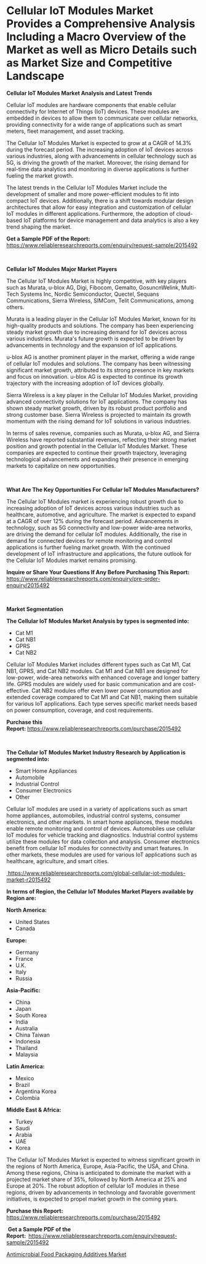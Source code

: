 <p><h1>Cellular IoT Modules Market Provides a Comprehensive Analysis Including a Macro Overview of the Market as well as Micro Details such as Market Size and Competitive Landscape</h1></p><p><strong>Cellular IoT Modules Market Analysis and Latest Trends</strong></p>
<p><p>Cellular IoT modules are hardware components that enable cellular connectivity for Internet of Things (IoT) devices. These modules are embedded in devices to allow them to communicate over cellular networks, providing connectivity for a wide range of applications such as smart meters, fleet management, and asset tracking.</p><p>The Cellular IoT Modules Market is expected to grow at a CAGR of 14.3% during the forecast period. The increasing adoption of IoT devices across various industries, along with advancements in cellular technology such as 5G, is driving the growth of the market. Moreover, the rising demand for real-time data analytics and monitoring in diverse applications is further fueling the market growth.</p><p>The latest trends in the Cellular IoT Modules Market include the development of smaller and more power-efficient modules to fit into compact IoT devices. Additionally, there is a shift towards modular design architectures that allow for easy integration and customization of cellular IoT modules in different applications. Furthermore, the adoption of cloud-based IoT platforms for device management and data analytics is also a key trend shaping the market.</p></p>
<p><strong>Get a Sample PDF of the Report:&nbsp;</strong> <a href="https://www.reliableresearchreports.com/enquiry/request-sample/2015492">https://www.reliableresearchreports.com/enquiry/request-sample/2015492</a></p>
<p>&nbsp;</p>
<p><strong>Cellular IoT Modules Major Market Players</strong></p>
<p><p>The Cellular IoT Modules Market is highly competitive, with key players such as Murata, u-blox AG, Digi, Fibocom, Gemalto, GosuncnWelink, Multi-Tech Systems Inc, Nordic Semiconductor, Quectel, Sequans Communications, Sierra Wireless, SIMCom, Telit Communications, among others.</p><p>Murata is a leading player in the Cellular IoT Modules Market, known for its high-quality products and solutions. The company has been experiencing steady market growth due to increasing demand for IoT devices across various industries. Murata's future growth is expected to be driven by advancements in technology and the expansion of IoT applications.</p><p>u-blox AG is another prominent player in the market, offering a wide range of cellular IoT modules and solutions. The company has been witnessing significant market growth, attributed to its strong presence in key markets and focus on innovation. u-blox AG is expected to continue its growth trajectory with the increasing adoption of IoT devices globally.</p><p>Sierra Wireless is a key player in the Cellular IoT Modules Market, providing advanced connectivity solutions for IoT applications. The company has shown steady market growth, driven by its robust product portfolio and strong customer base. Sierra Wireless is projected to maintain its growth momentum with the rising demand for IoT solutions in various industries.</p><p>In terms of sales revenue, companies such as Murata, u-blox AG, and Sierra Wireless have reported substantial revenues, reflecting their strong market position and growth potential in the Cellular IoT Modules Market. These companies are expected to continue their growth trajectory, leveraging technological advancements and expanding their presence in emerging markets to capitalize on new opportunities.</p></p>
<p>&nbsp;</p>
<p><strong>What Are The Key Opportunities For Cellular IoT Modules Manufacturers?</strong></p>
<p><p>The Cellular IoT Modules market is experiencing robust growth due to increasing adoption of IoT devices across various industries such as healthcare, automotive, and agriculture. The market is expected to expand at a CAGR of over 12% during the forecast period. Advancements in technology, such as 5G connectivity and low-power wide-area networks, are driving the demand for cellular IoT modules. Additionally, the rise in demand for connected devices for remote monitoring and control applications is further fueling market growth. With the continued development of IoT infrastructure and applications, the future outlook for the Cellular IoT Modules market remains promising.</p></p>
<p><strong>Inquire or Share Your Questions If Any Before Purchasing This Report:</strong> <a href="https://www.reliableresearchreports.com/enquiry/pre-order-enquiry/2015492">https://www.reliableresearchreports.com/enquiry/pre-order-enquiry/2015492</a></p>
<p>&nbsp;</p>
<p><strong>Market Segmentation</strong></p>
<p><strong>The Cellular IoT Modules Market Analysis by types is segmented into:</strong></p>
<p><ul><li>Cat M1</li><li>Cat NB1</li><li>GPRS</li><li>Cat NB2</li></ul></p>
<p><p>Cellular IoT Modules Market includes different types such as Cat M1, Cat NB1, GPRS, and Cat NB2 modules. Cat M1 and Cat NB1 are designed for low-power, wide-area networks with enhanced coverage and longer battery life. GPRS modules are widely used for basic communication and are cost-effective. Cat NB2 modules offer even lower power consumption and extended coverage compared to Cat M1 and Cat NB1, making them suitable for various IoT applications. Each type serves specific market needs based on power consumption, coverage, and cost requirements.</p></p>
<p><strong>Purchase this Report:&nbsp;</strong><a href="https://www.reliableresearchreports.com/purchase/2015492">https://www.reliableresearchreports.com/purchase/2015492</a></p>
<p>&nbsp;</p>
<p><strong>The Cellular IoT Modules Market Industry Research by Application is segmented into:</strong></p>
<p><ul><li>Smart Home Appliances</li><li>Automobile</li><li>Industrial Control</li><li>Consumer Electronics</li><li>Other</li></ul></p>
<p><p>Cellular IoT modules are used in a variety of applications such as smart home appliances, automobiles, industrial control systems, consumer electronics, and other markets. In smart home appliances, these modules enable remote monitoring and control of devices. Automobiles use cellular IoT modules for vehicle tracking and diagnostics. Industrial control systems utilize these modules for data collection and analysis. Consumer electronics benefit from cellular IoT modules for connectivity and smart features. In other markets, these modules are used for various IoT applications such as healthcare, agriculture, and smart cities.</p></p>
<p><a href="https://www.reliableresearchreports.com/global-cellular-iot-modules-market-r2015492">&nbsp;https://www.reliableresearchreports.com/global-cellular-iot-modules-market-r2015492</a></p>
<p><strong>In terms of Region, the Cellular IoT Modules Market Players available by Region are:</strong></p>
<p>
    <p> <strong> North America: </strong>
        <ul>
            <li>United States</li>
            <li>Canada</li>
        </ul>
        </p> 
    <p> <strong> Europe: </strong>
        <ul>
            <li>Germany</li>
            <li>France</li>
            <li>U.K.</li>
            <li>Italy</li>
            <li>Russia</li>
        </ul>
        </p> 
    <p> <strong> Asia-Pacific: </strong>
        <ul>
            <li>China</li>
            <li>Japan</li>
            <li>South Korea</li>
            <li>India</li>
            <li>Australia</li>
            <li>China Taiwan</li>
            <li>Indonesia</li>
            <li>Thailand</li>
            <li>Malaysia</li>
        </ul>
        </p> 
    <p> <strong> Latin America: </strong>
        <ul>
            <li>Mexico</li>
            <li>Brazil</li>
            <li>Argentina Korea</li>
            <li>Colombia</li>
        </ul>
        </p> 
    <p> <strong> Middle East & Africa: </strong>
        <ul>
            <li>Turkey</li>
            <li>Saudi</li>
            <li>Arabia</li>
            <li>UAE</li>
            <li>Korea</li>
        </ul>
    </p>
    </p>
<p><p>The Cellular IoT Modules Market is expected to witness significant growth in the regions of North America, Europe, Asia-Pacific, the USA, and China. Among these regions, China is anticipated to dominate the market with a projected market share of 35%, followed by North America at 25% and Europe at 20%. The robust adoption of cellular IoT modules in these regions, driven by advancements in technology and favorable government initiatives, is expected to propel market growth in the coming years.</p></p>
<p><strong>Purchase this Report: </strong><a href="https://www.reliableresearchreports.com/purchase/2015492">https://www.reliableresearchreports.com/purchase/2015492</a></p>
<p>&nbsp;<strong>Get a Sample PDF of the Report:&nbsp;&nbsp;</strong><a href="https://www.reliableresearchreports.com/enquiry/request-sample/2015492">https://www.reliableresearchreports.com/enquiry/request-sample/2015492</a></p>
<p><strong></strong></p>
<p><p><a href="https://issuu.com/reportprime-2/docs/antimicrobial-food-packaging-additives-market-size">Antimicrobial Food Packaging Additives Market</a></p></p>